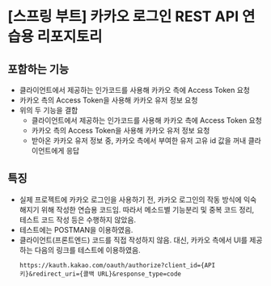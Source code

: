 # [스프링 부트] 카카오 로그인 REST API 연습용 리포지토리
## 포함하는 기능
- 클라이언트에서 제공하는 인가코드를 사용해 카카오 측에 Access Token 요청
- 카카오 측의 Access Token을 사용해 카카오 유저 정보 요청
- 위의 두 기능을 결합
  - 클라이언트에서 제공하는 인가코드를 사용해 카카오 측에 Access Token 요청
  - 카카오 측의 Access Token을 사용해 카카오 유저 정보 요청
  - 받아온 카카오 유저 정보 중, 카카오 측에서 부여한 유저 고유 id 값을 꺼내 클라이언트에게 응답


## 특징
- 실제 프로젝트에 카카오 로그인을 사용하기 전, 카카오 로그인의 작동 방식에 익숙해지기 위해 작성한 연습용 코드임. 따라서 메소드별 기능분리 및 중복 코드 정리, 테스트 코드 작성 등은 수행하지 않았음.
- 테스트에는 POSTMAN을 이용하였음.
- 클라이언트(프론트엔드) 코드를 직접 작성하지 않음. 대신, 카카오 측에서 UI를 제공하는 다음의 링크를 테스트에 이용하였음.
  ```
  https://kauth.kakao.com/oauth/authorize?client_id={API 키}&redirect_uri={콜백 URL}&response_type=code
  ```
